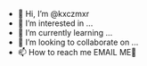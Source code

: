 - 👋 Hi, I’m @kxczmxr
- 👀 I’m interested in ...
- 🌱 I’m currently learning ...
- 💞️ I’m looking to collaborate on ...
- 📫 How to reach me <Hyperlink NavigateUri="mailto:jakubkaczmarski4@gmail.com?subject=Message from GitHub README">EMAIL ME📧</Hyperlink>

<!---
kxczmxr/kxczmxr is a ✨ special ✨ repository because its `README.md` (this file) appears on your GitHub profile.
You can click the Preview link to take a look at your changes.
--->
